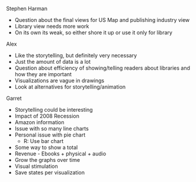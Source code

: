 Stephen Harman
- Question about the final views for US Map and publishing industry view
- Library view needs more work
- On its own its weak, so either shore it up or use it only for library

Alex
- Like the storytelling, but definitely very necessary
- Just the amount of data is a lot
- Question about efficiency of showing/telling readers about libraries and how they are important
- Visualizations are vague in drawings
- Look at alternatives for storytelling/animation

Garret
- Storytelling could be interesting
- Impact of 2008 Recession
- Amazon information
- Issue with so many line charts
- Personal issue with pie chart
    - R: Use bar chart
- Some way to show a total
- Revenue - Ebooks + physical + audio
- Grow the graphs over time
- Visual stimulation
- Save states per visualization
